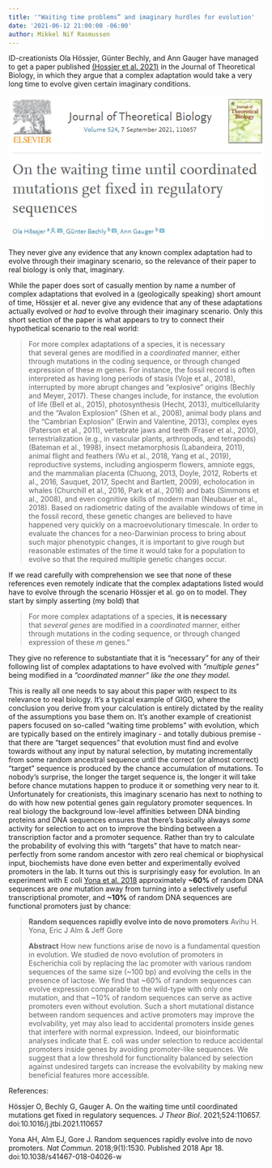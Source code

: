 ```yaml
---
title: '"Waiting time problems” and imaginary hurdles for evolution'
date: '2021-06-12 21:00:00 -06:00'
author: Mikkel Nif Rasmussen
--- 
```


ID-creationists Ola Hössjer, Günter Bechly, and Ann Gauger have managed to get a paper published [(Hossjer et al. 2021)](https://www.sciencedirect.com/science/article/pii/S0022519321000795) in the Journal of Theoretical Biology, in which they argue that a complex adaptation would take a very long time to evolve given certain imaginary conditions. 

![JTB IDcreationist paper](/uploads/2021/JTBHBG2021.jpg)

They never give any evidence that any known complex adaptation had to evolve through their imaginary scenario, so the relevance of their paper to real biology is only that, imaginary.

<!--more-->

While the paper does sort of casually mention by name a number of complex adaptations that evolved in a (geologically speaking) short amount of time, Hössjer et al. never give any evidence that any of these adaptations actually evolved or *had* to evolve through their imaginary scenario. Only this short section of the paper is what appears to try to connect their hypothetical scenario to the real world:

> For more complex adaptations of a species, it is necessary that several genes are modified in a *coordinated* manner, either through mutations in the coding sequence, or through changed expression of these *m* genes. For instance, the fossil record is often interpreted as having long periods of stasis (Voje et al., 2018), interrupted by more abrupt changes and “explosive” origins (Bechly and Meyer, 2017). These changes include, for instance, the evolution of life (Bell et al., 2015), photosynthesis (Hecht, 2013), multicellularity and the “Avalon Explosion” (Shen et al., 2008), animal body plans and the “Cambrian Explosion” (Erwin and Valentine, 2013), complex eyes (Paterson et al., 2011), vertebrate jaws and teeth (Fraser et al., 2010), terrestrialization (e.g., in vascular plants, arthropods, and tetrapods) (Bateman et al., 1998), insect metamorphosis (Labandeira, 2011), animal flight and feathers (Wu et al., 2018, Yang et al., 2019), reproductive systems, including angiosperm flowers, amniote eggs, and the mammalian placenta (Chuong, 2013, Doyle, 2012, Roberts et al., 2016, Sauquet, 2017, Specht and Bartlett, 2009), echolocation in whales (Churchill et al., 2016, Park et al., 2016) and bats (Simmons et al., 2008), and even cognitive skills of modern man (Neubauer et al., 2018). Based on radiometric dating of the available windows of time in the fossil record, these genetic changes are believed to have happened very quickly on a macroevolutionary timescale. In order to evaluate the chances for a neo-Darwinian process to bring about such major phenotypic changes, it is important to give rough but reasonable estimates of the time it would take for a population to evolve so that the required multiple genetic changes occur.

If we read carefully with comprehension we see that none of these references even remotely indicate that the complex adaptations listed would have to evolve through the scenario Hössjer et al. go on to model. 
They start by simply asserting (my bold) that 

> For more complex adaptations of a species, **it is necessary** that *several genes* are modified in a *coordinated* manner, either through mutations in the coding sequence, or through changed expression of these *m* genes.” 

They give no reference to substantiate that it is “necessary” for any of their following list of complex adaptations to have evolved with *”multiple genes”* being modified in a *”coordinated manner” like the one they model.*

This is really all one needs to say about this paper with respect to its relevance to real biology. It’s a typical example of GIGO, where the conclusion you derive from your calculation is entirely dictated by the reality of the assumptions you base them on. 
It’s another example of creationist papers focused on so-called “waiting time problems” with evolution, which are typically based on the entirely imaginary - and totally dubious premise - that there are “target sequences” that evolution must find and evolve towards without any input by natural selection, by mutating incrementally from some random ancestral sequence until the correct (or almost correct) “target” sequence is produced by the chance accumulation of mutations. To nobody’s surprise, the longer the target sequence is, the longer it will take before chance mutations happen to produce it or something very near to it. 
Unfortunately for creationists, this imaginary scenario has next to nothing to do with how new potential genes gain regulatory promoter sequences. In real biology the background low-level affinities between DNA binding proteins and DNA sequences ensures that there’s basically always *some* activity for selection to act on to improve the binding between a transcription factor and a promoter sequence. 
Rather than try to calculate the probability of evolving this with “targets” that have to match near-perfectly from some random ancestor with zero real chemical or biophysical input, biochemists have done even better and experimentally evolved promoters in the lab.  It turns out this is surprisingly easy for evolution. In an experiment with E coli [Yona et al. 2018](https://www.nature.com/articles/s41467-018-04026-w) approximately **~60%** of random DNA sequences are *one* mutation away from turning into a selectively useful transcriptional promoter, and **~10%** of random DNA sequences are functional promoters just by chance: 

> **Random sequences rapidly evolve into de novo promoters** 
> Avihu H. Yona, Eric J Alm & Jeff Gore
>
> **Abstract**
> How new functions arise de novo is a fundamental question in evolution. We studied de novo evolution of promoters in Escherichia coli by replacing the lac promoter with various random sequences of the same size (~100 bp) and evolving the cells in the presence of lactose. We find that ~60% of random sequences can evolve expression comparable to the wild-type with only one mutation, and that ~10% of random sequences can serve as active promoters even without evolution. Such a short mutational distance between random sequences and active promoters may improve the evolvability, yet may also lead to accidental promoters inside genes that interfere with normal expression. Indeed, our bioinformatic analyses indicate that E. coli was under selection to reduce accidental promoters inside genes by avoiding promoter-like sequences. We suggest that a low threshold for functionality balanced by selection against undesired targets can increase the evolvability by making new beneficial features more accessible.


References: 

Hössjer O, Bechly G, Gauger A. On the waiting time until coordinated mutations get fixed in regulatory sequences. *J Theor Biol*. 2021;524:110657. doi:10.1016/j.jtbi.2021.110657

Yona AH, Alm EJ, Gore J. Random sequences rapidly evolve into de novo promoters. *Nat Commun*. 2018;9(1):1530. Published 2018 Apr 18. doi:10.1038/s41467-018-04026-w
